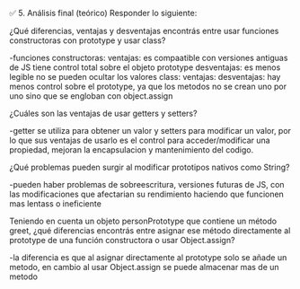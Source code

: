 ✅ 5. Análisis final (teórico)
Responder lo siguiente:

¿Qué diferencias, ventajas y desventajas encontrás entre usar funciones constructoras con prototype y usar class?

-funciones constructoras: ventajas: es compaatible con versiones antiguas de JS
                                   tiene control total sobre el objeto prototype
                        desventajas: es menos legible
                                     no se pueden ocultar los valores
class:                   ventajas: 
                        desventajas: hay menos control sobre el prototype, ya que los metodos no se crean uno por uno sino que se engloban con object.assign

¿Cuáles son las ventajas de usar getters y setters?

-getter se utiliza para obtener un valor y setters para modificar un valor, por lo que sus ventajas de usarlo es el control para acceder/modificar una propiedad, mejoran la encapsulacion y mantenimiento del codigo.

¿Qué problemas pueden surgir al modificar prototipos nativos como String?

-pueden haber problemas de sobreescritura, versiones futuras de JS, con las modificaciones que afectarian su rendimiento haciendo que funcionen mas lentass o ineficiente

Teniendo en cuenta un objeto personPrototype que contiene un método greet, ¿qué diferencias encontrás entre asignar ese método directamente al prototype de una función constructora o usar Object.assign?

-la diferencia es que al asignar directamente al prototype solo se añade un metodo, en cambio al usar Object.assign se puede almacenar mas de un metodo